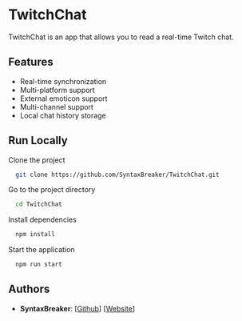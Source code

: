 # TwitchChat
TwitchChat is an app that allows you to read a real-time Twitch chat.


## Features

- Real-time synchronization
- Multi-platform support
- External emoticon support
- Multi-channel support
- Local chat history storage

## Run Locally

Clone the project

```bash
  git clone https://github.com/SyntaxBreaker/TwitchChat.git
```

Go to the project directory

```bash
  cd TwitchChat
```

Install dependencies

```bash
  npm install
```

Start the application

```bash
  npm run start
```
  
## Authors

- **SyntaxBreaker**: [[Github](https://www.github.com/SyntaxBreaker)] [[Website](https://syntaxbreaker.netlify.app)]
